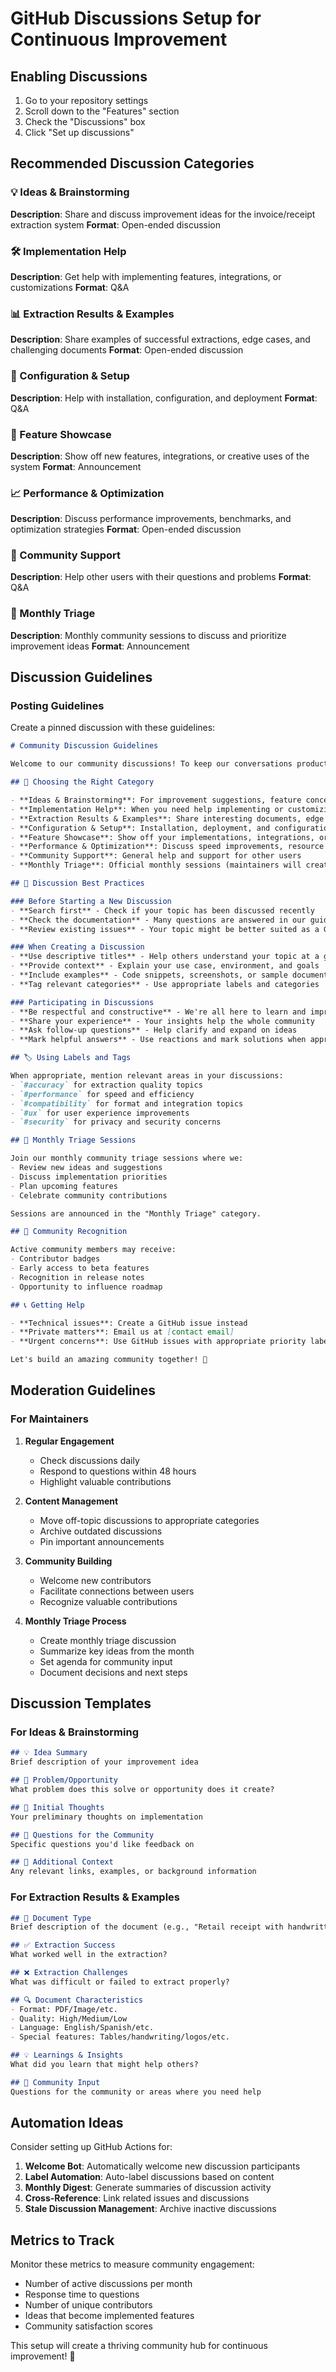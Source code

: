 # GitHub Discussions Setup for Continuous Improvement

## Enabling Discussions

1. Go to your repository settings
2. Scroll down to the "Features" section
3. Check the "Discussions" box
4. Click "Set up discussions"

## Recommended Discussion Categories

### 💡 Ideas & Brainstorming
**Description**: Share and discuss improvement ideas for the invoice/receipt extraction system
**Format**: Open-ended discussion

### 🛠️ Implementation Help
**Description**: Get help with implementing features, integrations, or customizations
**Format**: Q&A

### 📊 Extraction Results & Examples
**Description**: Share examples of successful extractions, edge cases, and challenging documents
**Format**: Open-ended discussion

### 🔧 Configuration & Setup
**Description**: Help with installation, configuration, and deployment
**Format**: Q&A

### 🚀 Feature Showcase
**Description**: Show off new features, integrations, or creative uses of the system
**Format**: Announcement

### 📈 Performance & Optimization
**Description**: Discuss performance improvements, benchmarks, and optimization strategies
**Format**: Open-ended discussion

### 🤝 Community Support
**Description**: Help other users with their questions and problems
**Format**: Q&A

### 📅 Monthly Triage
**Description**: Monthly community sessions to discuss and prioritize improvement ideas
**Format**: Announcement

## Discussion Guidelines

### Posting Guidelines
Create a pinned discussion with these guidelines:

```markdown
# Community Discussion Guidelines

Welcome to our community discussions! To keep our conversations productive and helpful, please follow these guidelines:

## 🎯 Choosing the Right Category

- **Ideas & Brainstorming**: For improvement suggestions, feature concepts, and creative ideas
- **Implementation Help**: When you need help implementing or customizing the system
- **Extraction Results & Examples**: Share interesting documents, edge cases, or success stories
- **Configuration & Setup**: Installation, deployment, and configuration questions
- **Feature Showcase**: Show off your implementations, integrations, or creative uses
- **Performance & Optimization**: Discuss speed improvements, resource usage, and benchmarks
- **Community Support**: General help and support for other users
- **Monthly Triage**: Official monthly sessions (maintainers will create these)

## 💬 Discussion Best Practices

### Before Starting a New Discussion
- **Search first** - Check if your topic has been discussed recently
- **Check the documentation** - Many questions are answered in our guides
- **Review existing issues** - Your topic might be better suited as a GitHub issue

### When Creating a Discussion
- **Use descriptive titles** - Help others understand your topic at a glance
- **Provide context** - Explain your use case, environment, and goals
- **Include examples** - Code snippets, screenshots, or sample documents help
- **Tag relevant categories** - Use appropriate labels and categories

### Participating in Discussions
- **Be respectful and constructive** - We're all here to learn and improve
- **Share your experience** - Your insights help the whole community
- **Ask follow-up questions** - Help clarify and expand on ideas
- **Mark helpful answers** - Use reactions and mark solutions when appropriate

## 🏷️ Using Labels and Tags

When appropriate, mention relevant areas in your discussions:
- `#accuracy` for extraction quality topics
- `#performance` for speed and efficiency
- `#compatibility` for format and integration topics
- `#ux` for user experience improvements
- `#security` for privacy and security concerns

## 🚀 Monthly Triage Sessions

Join our monthly community triage sessions where we:
- Review new ideas and suggestions
- Discuss implementation priorities
- Plan upcoming features
- Celebrate community contributions

Sessions are announced in the "Monthly Triage" category.

## 🎉 Community Recognition

Active community members may receive:
- Contributor badges
- Early access to beta features
- Recognition in release notes
- Opportunity to influence roadmap

## 📞 Getting Help

- **Technical issues**: Create a GitHub issue instead
- **Private matters**: Email us at [contact email]
- **Urgent concerns**: Use GitHub issues with appropriate priority labels

Let's build an amazing community together! 🚀
```

## Moderation Guidelines

### For Maintainers

1. **Regular Engagement**
   - Check discussions daily
   - Respond to questions within 48 hours
   - Highlight valuable contributions

2. **Content Management**
   - Move off-topic discussions to appropriate categories
   - Archive outdated discussions
   - Pin important announcements

3. **Community Building**
   - Welcome new contributors
   - Facilitate connections between users
   - Recognize valuable contributions

4. **Monthly Triage Process**
   - Create monthly triage discussion
   - Summarize key ideas from the month
   - Set agenda for community input
   - Document decisions and next steps

## Discussion Templates

### For Ideas & Brainstorming
```markdown
## 💡 Idea Summary
Brief description of your improvement idea

## 🎯 Problem/Opportunity
What problem does this solve or opportunity does it create?

## 💭 Initial Thoughts
Your preliminary thoughts on implementation

## 🤔 Questions for the Community
Specific questions you'd like feedback on

## 📎 Additional Context
Any relevant links, examples, or background information
```

### For Extraction Results & Examples
```markdown
## 📄 Document Type
Brief description of the document (e.g., "Retail receipt with handwritten notes")

## ✅ Extraction Success
What worked well in the extraction?

## ❌ Extraction Challenges
What was difficult or failed to extract properly?

## 🔍 Document Characteristics
- Format: PDF/Image/etc.
- Quality: High/Medium/Low
- Language: English/Spanish/etc.
- Special features: Tables/handwriting/logos/etc.

## 💡 Learnings & Insights
What did you learn that might help others?

## 🤝 Community Input
Questions for the community or areas where you need help
```

## Automation Ideas

Consider setting up GitHub Actions for:

1. **Welcome Bot**: Automatically welcome new discussion participants
2. **Label Automation**: Auto-label discussions based on content
3. **Monthly Digest**: Generate summaries of discussion activity
4. **Cross-Reference**: Link related issues and discussions
5. **Stale Discussion Management**: Archive inactive discussions

## Metrics to Track

Monitor these metrics to measure community engagement:

- Number of active discussions per month
- Response time to questions
- Number of unique contributors
- Ideas that become implemented features
- Community satisfaction scores

This setup will create a thriving community hub for continuous improvement! 🚀
